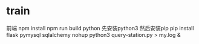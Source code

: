 train
=
前端
	npm install
	npm run build
python
	先安装python3
	然后安装pip
	pip install flask pymysql sqlalchemy
	nohup python3 query-station.py > my.log &
